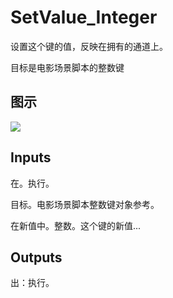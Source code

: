 # SetValue_Integer

设置这个键的值，反映在拥有的通道上。

目标是电影场景脚本的整数键

## 图示

![]($-20221218-20505859.png)

## Inputs

在。执行。

目标。电影场景脚本整数键对象参考。

在新值中。整数。这个键的新值...

## Outputs

出：执行。
